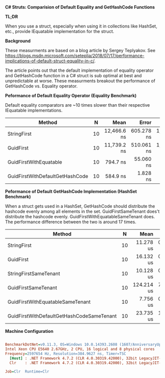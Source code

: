 __C# Struts: Comparision of Default Equality and GetHashCode Functions__

__TL;DR__

When you use a struct, especially when using it in collections like HashSet, etc., provide IEquatable<T> implementation for the struct. 

__Background__

These measurments are based on a blog article by Sergey Teplyakov. See https://blogs.msdn.microsoft.com/seteplia/2018/07/17/performance-implications-of-default-struct-equality-in-c/. 

The article points out that the default implementation of equality operator and GetHashCode function in a C# struct is sub optimal at best and unpredictable at worse. These measurments
breakout the performance of GetHashCode vs. Equality operator. 

__Peformance of Default Equality Operator (Equality Benchmark)__

Default equality comparators are ~10 times slower than their respective IEquatable<T> implementations. 

|                          Method |  N |        Mean |      Error |       StdDev |      Median | Rank |
|-------------------------------- |--- |------------:|-----------:|-------------:|------------:|-----:|
|                     StringFirst | 10 | 12,466.6 ns | 605.278 ns | 1,784.677 ns | 12,454.8 ns |    4 |
|                       GuidFirst | 10 | 11,739.2 ns | 510.061 ns | 1,503.928 ns | 12,014.4 ns |    3 |
|          GuidFirstWithEquatable | 10 |    794.7 ns |  55.060 ns |   162.344 ns |    740.7 ns |    2 |
| GuidFirstWithDefaultGetHashCode | 10 |    584.9 ns |   1.828 ns |     1.427 ns |    584.7 ns |    1 |

__Peformance of Default GetHashCode Implementation (HashSet Benchmark)__

When a struct gets used in a HashSet, GetHashCode should distribute the hashcode evenly among all elements in the 
set. GuidFirstSameTenant does't distribute the hashcode evenly. GuidFirstWithEquatableSameTenant does. The 
performance difference between the two is around 17 times. 


|                                    Method |  N |       Mean |     Error |    StdDev |     Median | Rank |
|------------------------------------------ |--- |-----------:|----------:|----------:|-----------:|-----:|
|                               StringFirst | 10 |  11.278 us | 0.4549 us |  1.222 us |  11.652 us |    3 |
|                                 GuidFirst | 10 |  16.132 us | 0.6257 us |  1.845 us |  15.849 us |    4 |
|                     StringFirstSameTenant | 10 |  10.128 us | 0.5647 us |  1.665 us |  10.613 us |    2 |
|                       GuidFirstSameTenant | 10 | 124.214 us | 7.0020 us | 20.645 us | 132.795 us |    6 |
|          GuidFirstWithEquatableSameTenant | 10 |   7.756 us | 0.4093 us |  1.200 us |   7.882 us |    1 |
| GuidFirstWithDefaultGetHashCodeSameTenant | 10 |  23.735 us | 1.4718 us |  4.340 us |  20.888 us |    5 |

__Machine Configuration__

``` ini

BenchmarkDotNet=v0.11.3, OS=Windows 10.0.14393.2608 (1607/AnniversaryUpdate/Redstone1)
Intel Xeon CPU E5640 2.67GHz, 2 CPU, 16 logical and 8 physical cores
Frequency=2597654 Hz, Resolution=384.9627 ns, Timer=TSC
  [Host] : .NET Framework 4.7.2 (CLR 4.0.30319.42000), 32bit LegacyJIT-v4.7.3221.0
  Clr    : .NET Framework 4.7.2 (CLR 4.0.30319.42000), 32bit LegacyJIT-v4.7.3221.0

Job=Clr  Runtime=Clr  

```
